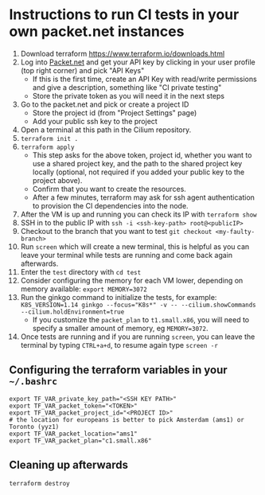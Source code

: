 # Instructions to run CI tests in your own packet.net instances

1. Download terraform https://www.terraform.io/downloads.html
1. Log into [Packet.net](https://app.packet.net/login) and get your API key by
   clicking in your user profile (top right corner) and pick "API Keys"
   * If this is the first time, create an API Key with read/write permissions
     and give a description, something like "CI private testing"
   * Store the private token as you will need it in the next steps
1. Go to the packet.net and pick or create a project ID
   * Store the project id (from "Project Settings" page)
   * Add your public ssh key to the project
1. Open a terminal at this path in the Cilium repository.
1. `terraform init .`
1. `terraform apply`
   * This step asks for the above token, project id, whether you want to use
     a shared project key, and the path to the shared project key locally
     (optional, not required if you added your public key to the project above).
   * Confirm that you want to create the resources.
   * After a few minutes, terraform may ask for ssh agent authentication to
     provision the CI dependencies into the node.
1. After the VM is up and running you can check its IP with `terraform show`
1. SSH in to the public IP with `ssh -i <ssh-key-path> root@<publicIP>`
1. Checkout to the branch that you want to test `git checkout <my-faulty-branch>`
1. Run `screen` which will create a new terminal, this is helpful as you can leave your terminal while
     tests are running and come back again afterwards.
1. Enter the `test` directory with `cd test`
1. Consider configuring the memory for each VM lower, depending on memory available:
   `export MEMORY=3072`
1. Run the ginkgo command to initialize the tests, for example:
    `K8S_VERSION=1.14 ginkgo --focus="K8s*" -v -- --cilium.showCommands --cilium.holdEnvironment=true`
   * If you customize the `packet_plan` to `t1.small.x86`, you will need to
     specify a smaller amount of memory, eg `MEMORY=3072`.
1. Once tests are running and if you are running `screen`, you can leave the terminal
     by typing `CTRL+a+d`, to resume again type `screen -r`

## Configuring the terraform variables in your `~/.bashrc`

```
export TF_VAR_private_key_path="<SSH KEY PATH>"
export TF_VAR_packet_token="<TOKEN>"
export TF_VAR_packet_project_id="<PROJECT ID>"
# the location for europeans is better to pick Amsterdam (ams1) or Toronto (yyz1)
export TF_VAR_packet_location="ams1"
export TF_VAR_packet_plan="c1.small.x86"
```

## Cleaning up afterwards

```
terraform destroy
```
